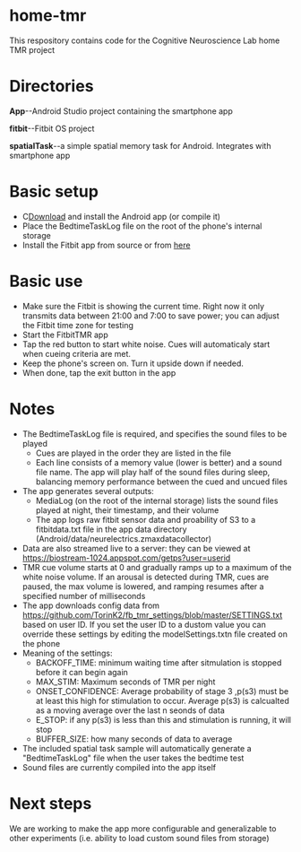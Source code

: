 # home-tmr

This respository contains code for the Cognitive Neuroscience Lab home TMR project

# Directories
**App**--Android Studio project containing the smartphone app

**fitbit**--Fitbit OS project

**spatialTask**--a simple spatial memory task for Android. Integrates with smartphone app



# Basic setup
* C[Download](https://github.com/nathanww/home-tmr/blob/master/app/release/app-release.apk?raw=true) and install the Android app (or compile it)
* Place the BedtimeTaskLog file on the root of the phone's internal storage
* Install the Fitbit app from source or from [here](https://gallery.fitbit.com/details/b91790b8-2076-4686-9c5b-33ec6034495e)
# Basic use
* Make sure the Fitbit is showing the current time. Right now it only transmits data between 21:00 and 7:00 to save power; you can adjust the Fitbit time zone for testing
* Start the FitbitTMR app
* Tap the red button to start white noise. Cues will automaticaly start when cueing criteria are met.
* Keep the phone's screen on. Turn it upside down if needed.
* When done, tap the exit button in the app

# Notes
* The BedtimeTaskLog file is required, and specifies the sound files to be played
  * Cues are played in the order they are listed in the file
  * Each line consists of a memory value (lower is better) and a sound file name. The app will play half of the sound files during sleep, balancing memory performance between the cued and uncued files
* The app generates several outputs:
  * MediaLog (on the root of the internal storage) lists the sound files played at night, their timestamp, and their volume
  * The app logs raw fitbit sensor data and proability of S3 to a fitbitdata.txt file in the app data directory (Android/data/neurelectrics.zmaxdatacollector)  
* Data are also streamed live to a server: they can be viewed at https://biostream-1024.appspot.com/getps?user=userid
* TMR cue volume starts at 0 and gradually ramps up to a maximum of the white noise volume. If an arousal is detected during TMR, cues are paused, the max volume is lowered, and ramping resumes after a specified number of milliseconds
* The app downloads config data from https://github.com/TorinK2/fb_tmr_settings/blob/master/SETTINGS.txt based on user ID. If you set the user ID to a dustom value you can override these settings by editing the modelSettings.txtn file created on the phone
* Meaning of the settings:
  *  BACKOFF_TIME: minimum waiting time after sitmulation is stopped before it can begin again
  * MAX_STIM: Maximum seconds of TMR per night
  * ONSET_CONFIDENCE: Average probability of stage 3 ,p(s3) must be at least this high for stimulation to occur. Average p(s3) is calcualted as a moving average over the last n seonds of data
  * E_STOP: if any p(s3) is less than this and stimulation is running, it will stop
  * BUFFER_SIZE: how many seconds of data to average
* The included spatial task sample will automatically generate a "BedtimeTaskLog" file when the user takes the bedtime test
* Sound files are currently compiled into the app itself
  
  
# Next steps
We are working to make the app more configurable and generalizable to other experiments (i.e. ability to load custom sound files from storage)
